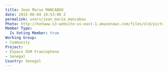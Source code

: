 ```yaml
---
title: Jean Marie MANCABOU
date: 2015-06-04 19:53:00 Z
permalink: users/jean_marie_mancabou
Photo: http://hotwww.s3-website-us-east-1.amazonaws.com/files/old/pictures/picture-297-1433841747.jpg
Member Type:
  Is Voting Member: true
Working Group:
- Community
Project:
- Espace OSM Francophone
- Senegal
Country: Senegal
---
```


